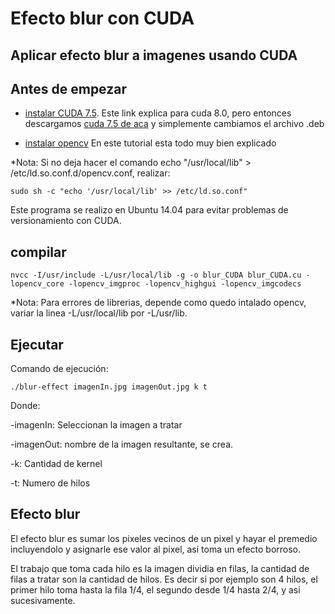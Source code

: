 # Efecto blur con CUDA
## Aplicar efecto blur a imagenes usando CUDA

## Antes de empezar
*  [instalar CUDA 7.5](http://www.pradeepadiga.me/blog/2017/03/22/installing-cuda-toolkit-8-0-on-ubuntu-16-04/). Este link explica para cuda 8.0, pero entonces descargamos [cuda 7.5 de aca](https://developer.nvidia.com/cuda-75-downloads-archive) y simplemente cambiamos el archivo .deb

* [instalar opencv](https://linuxhint.com/how-to-install-opencv-on-ubuntu/) En este tutorial esta todo muy bien explicado


*Nota: Si no deja hacer el comando echo "/usr/local/lib" > /etc/ld.so.conf.d/opencv.conf, realizar:
```
sudo sh -c "echo '/usr/local/lib' >> /etc/ld.so.conf"
```


Este programa se realizo en Ubuntu 14.04 para evitar problemas de versionamiento con CUDA.
## compilar

```
nvcc -I/usr/include -L/usr/local/lib -g -o blur_CUDA blur_CUDA.cu -lopencv_core -lopencv_imgproc -lopencv_highgui -lopencv_imgcodecs
```
*Nota: Para errores de librerias, depende como quedo intalado opencv, variar la linea -L/usr/local/lib por -L/usr/lib.
## Ejecutar
Comando de ejecución:


```
./blur-effect imagenIn.jpg imagenOut.jpg k t
```
Donde:


-imagenIn: Seleccionan la imagen a tratar


-imagenOut: nombre de la imagen resultante, se crea.


-k: Cantidad de kernel


-t: Numero de hilos




## Efecto blur 

El efecto blur es sumar los pixeles vecinos de un pixel y hayar el premedio incluyendolo y asignarle ese valor al pixel, asi toma un efecto borroso.

El trabajo que toma cada hilo es la imagen dividia en filas, la cantidad de filas a tratar son la cantidad de hilos. Es decir si por ejemplo son 4 hilos, el primer hilo toma hasta la fila 1/4, el segundo desde 1/4 hasta 2/4, y asi sucesivamente.
